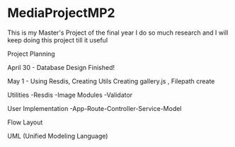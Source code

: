 # MediaProjectMP2
This is my Master's Project of the final year I do so much research and I will keep doing this project till it useful

Project Planning

April 30 - Database Design Finished!

May 1 - 
Using Resdis, Creating Utils
Creating gallery.js , Filepath create

Utilities
    -Resdis
    -Image Modules
    -Validator

User Implementation
    -App-Route-Controller-Service-Model

Flow Layout

UML (Unified Modeling Language)
